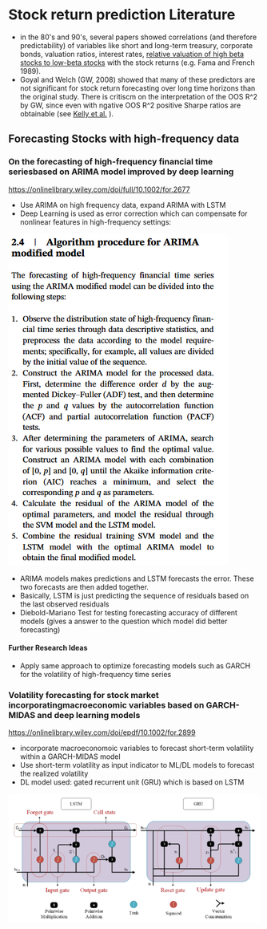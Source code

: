 # Stock return prediction Literature
- in the 80's and 90's, several papers showed correlations (and therefore predictability) of variables like short and long-term treasury, corporate bonds, valuation ratios, interest rates, [relative valuation of high beta stocks to low-beta stocks](https://personal.lse.ac.uk/polk/research/ptv.pdf) with the stock returns (e.g. Fama and French 1989).
- Goyal and Welch (GW, 2008) showed that many of these predictors are not significant for stock return forecasting over long time horizons than the original study. There is critiscm on the interpretation of the OOS R^2 by GW, since even with ngative OOS R^2 positive Sharpe ratios are obtainable (see [Kelly et al.](https://onlinelibrary.wiley.com/doi/full/10.1111/jofi.13298) ).


## Forecasting Stocks with high-frequency data

### On the forecasting of high-frequency financial time seriesbased on ARIMA model improved by deep learning
https://onlinelibrary.wiley.com/doi/full/10.1002/for.2677

- Use ARIMA on high frequency data, expand ARIMA with LSTM
- Deep Learning is used as error correction which can compensate for nonlinear features in high-frequency settings:

![alt text](images/ARIMA_LSTM.png)

- ARIMA models makes predictions and LSTM forecasts the error. These two forecasts are then added together. 
- Basically, LSTM is just predicting the sequence of residuals based on the last observed residuals
- Diebold-Mariano Test for testing forecasting accuracy of different models (gives a answer to the question which model did better forecasting)

#### Further Research Ideas
- Apply same approach to optimize forecasting models such as GARCH for the volatility of high-frequency time series

### Volatility forecasting for stock market incorporatingmacroeconomic variables based on GARCH-MIDAS and deep learning models
https://onlinelibrary.wiley.com/doi/epdf/10.1002/for.2899

- incorporate macroeconomoic variables to forecast short-term volatility within a GARCH-MIDAS model
- Use short-term volatility as input indicator to ML/DL models to forecast the realized volatility
- DL model used: gated recurrent unit (GRU) which is based on LSTM

![alt text](images/GRU_LSTM.png)